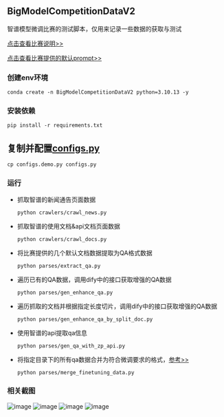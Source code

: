 ## BigModelCompetitionDataV2
智谱模型微调比赛的测试脚本，仅用来记录一些数据的获取与测试

[点击查看比赛说明>>](tips/比赛说明.md)

[点击查看比赛提供的默认prompt>>](prompts/prompt.md)

### 创建env环境
```shell
conda create -n BigModelCompetitionDataV2 python=3.10.13 -y
```

### 安装依赖
```shell
pip install -r requirements.txt
```

## 复制并配置[configs.py](configs.py)
```shell
cp configs.demo.py configs.py
```

### 运行

- 抓取智谱的新闻通告页面数据
    ```shell
    python crawlers/crawl_news.py
    ```

- 抓取智谱的使用文档&api文档页面数据
    ```shell
    python crawlers/crawl_docs.py
    ```

- 将比赛提供的几个默认文档数据提取为QA格式数据
    ```shell
    python parses/extract_qa.py
    ```

- 遍历已有的QA数据，调用dify中的接口获取增强的QA数据
    ```shell
    python parses/gen_enhance_qa.py
    ```

- 遍历抓取的文档并根据指定长度切片，调用dify中的接口获取增强的QA数据
    ```shell
    python parses/gen_enhance_qa_by_split_doc.py
    ```

- 使用智谱的api提取qa信息
    ```shell
    python parses/gen_qa_with_zp_api.py
    ```

- 将指定目录下的所有qa数据合并为符合微调要求的格式，[参考>>](https://bigmodel.cn/dev/howuse/finetuning/dataset)
    ```shell
    python parses/merge_finetuning_data.py
    ```

### 相关截图
![image](https://github.com/user-attachments/assets/f292cf88-b255-4bba-992f-aa3fdcb73bb8)
![image](https://github.com/user-attachments/assets/1201ad3b-a9af-419c-aaaa-b4da1c7ae032)
![image](https://github.com/user-attachments/assets/965492dc-33ba-44f3-8a48-014345995b1f)
![image](https://github.com/user-attachments/assets/f9166fae-0cd2-45bf-9588-f5b57784078a)



